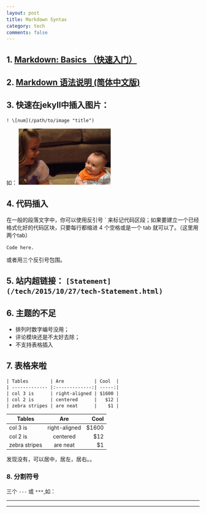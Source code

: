 ```yaml
---
layout: post
title: Markdown Syntax
category: tech
comments: false
---
```

## 1. [Markdown: Basics （快速入门）](http://www.appinn.com/markdown/basic.html)

## 2. [Markdown 语法说明 (简体中文版)](http://www.appinn.com/markdown/#precode)


## 3. 快速在jekyll中插入图片：

	! \[num](/path/to/image "title")

如： ![有个姐姐的好处](/images/201508/sister.gif "有个姐姐的好处")

## 4. 代码插入
在一般的段落文字中，你可以使用反引号 ` 来标记代码区段；如果要建立一个已经格式化好的代码区块，只要每行都缩进 4 个空格或是一个 tab 就可以了。（这里用两个tab）

	Code here.

或者用三个反引号包围。

## 5. 站内超链接： `[Statement](/tech/2015/10/27/tech-Statement.html)`

## 6. 主题的不足
 - 排列时数字编号没用；
 - 评论模块还是不太好去除；
 - 不支持表格插入
 
## 7. 表格来啦
	| Tables        | Are           | Cool  |
	| ------------- |:-------------:| -----:|
	| col 3 is      | right-aligned | $1600 |
	| col 2 is      | centered      |   $12 |
	| zebra stripes | are neat      |    $1 |

| Tables        | Are           | Cool  |
| ------------- |:-------------:| -----:|
| col 3 is      | right-aligned | $1600 |
| col 2 is      | centered      |   $12 |
| zebra stripes | are neat      |    $1 |

发现没有，可以居中，居左，居右。。

### 8. 分割符号
三个 `---` 或 `***`,如：

---

***